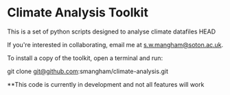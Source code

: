 # Climate Analysis Toolkit

This is a set of python scripts designed to analyse climate datafiles HEAD

If you're interested in collaborating, email me at s.w.mangham@soton.ac.uk.

To install a copy of the toolkit, open a terminal and run:

   git clone git@github.com:smangham/climate-analysis.git


**This code is currently in development and not all features will work

